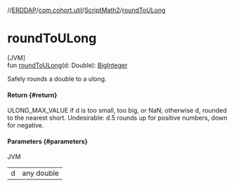 //[ERDDAP](../../../index.md)/[com.cohort.util](../index.md)/[ScriptMath2](index.md)/[roundToULong](round-to-u-long.md)

# roundToULong

[JVM]\
fun [roundToULong](round-to-u-long.md)(d: Double): [BigInteger](https://docs.oracle.com/en/java/javase/21/docs/api/java.base/java/math/BigInteger.html)

Safely rounds a double to a ulong.

#### Return {#return}

ULONG_MAX_VALUE if d is too small, too big, or NaN; otherwise d, rounded to the nearest short. Undesirable: d.5 rounds up for positive numbers, down for negative.

#### Parameters {#parameters}

JVM

| | |
|---|---|
| d | any double |